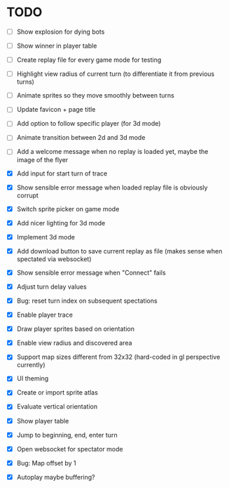 TODO
====

- [ ] Show explosion for dying bots
- [ ] Show winner in player table
- [ ] Create replay file for every game mode for testing
- [ ] Highlight view radius of current turn (to differentiate it from previous turns)
- [ ] Animate sprites so they move smoothly between turns
- [ ] Update favicon + page title
- [ ] Add option to follow specific player (for 3d mode)
- [ ] Animate transition between 2d and 3d mode
- [ ] Add a welcome message when no replay is loaded yet, maybe the image of the flyer

- [X] Add input for start turn of trace
- [X] Show sensible error message when loaded replay file is obviously corrupt
- [X] Switch sprite picker on game mode
- [X] Add nicer lighting for 3d mode
- [X] Implement 3d mode
- [X] Add download button to save current replay as file (makes sense when spectated via websocket)
- [X] Show sensible error message when "Connect" fails
- [X] Adjust turn delay values
- [X] Bug: reset turn index on subsequent spectations
- [X] Enable player trace
- [X] Draw player sprites based on orientation
- [X] Enable view radius and discovered area
- [X] Support map sizes different from 32x32 (hard-coded in gl perspective currently)
- [X] UI theming
- [X] Create or import sprite atlas
- [X] Evaluate vertical orientation
- [X] Show player table
- [X] Jump to beginning, end, enter turn
- [X] Open websocket for spectator mode
- [X] Bug: Map offset by 1
- [X] Autoplay maybe buffering?

